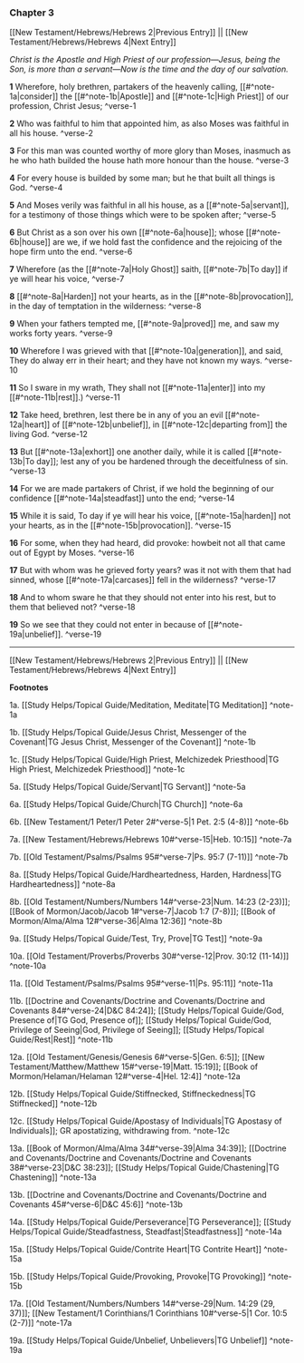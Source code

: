 ### Chapter 3

[[New Testament/Hebrews/Hebrews 2|Previous Entry]]  ||  [[New Testament/Hebrews/Hebrews 4|Next Entry]]

*Christ is the Apostle and High Priest of our profession—Jesus, being the Son, is more than a servant—Now is the time and the day of our salvation.*

**1**  Wherefore, holy brethren, partakers of the heavenly calling, [[#^note-1a|consider]] the [[#^note-1b|Apostle]] and [[#^note-1c|High Priest]] of our profession, Christ Jesus; ^verse-1

**2**  Who was faithful to him that appointed him, as also Moses was faithful in all his house. ^verse-2

**3**  For this man was counted worthy of more glory than Moses, inasmuch as he who hath builded the house hath more honour than the house. ^verse-3

**4**  For every house is builded by some man; but he that built all things is God. ^verse-4

**5**  And Moses verily was faithful in all his house, as a [[#^note-5a|servant]], for a testimony of those things which were to be spoken after; ^verse-5

**6**  But Christ as a son over his own [[#^note-6a|house]]; whose [[#^note-6b|house]] are we, if we hold fast the confidence and the rejoicing of the hope firm unto the end. ^verse-6

**7**  Wherefore (as the [[#^note-7a|Holy Ghost]] saith, [[#^note-7b|To day]] if ye will hear his voice, ^verse-7

**8**  [[#^note-8a|Harden]] not your hearts, as in the [[#^note-8b|provocation]], in the day of temptation in the wilderness: ^verse-8

**9**  When your fathers tempted me, [[#^note-9a|proved]] me, and saw my works forty years. ^verse-9

**10**  Wherefore I was grieved with that [[#^note-10a|generation]], and said, They do alway err in their heart; and they have not known my ways. ^verse-10

**11**  So I sware in my wrath, They shall not [[#^note-11a|enter]] into my [[#^note-11b|rest]].) ^verse-11

**12**  Take heed, brethren, lest there be in any of you an evil [[#^note-12a|heart]] of [[#^note-12b|unbelief]], in [[#^note-12c|departing from]] the living God. ^verse-12

**13**  But [[#^note-13a|exhort]] one another daily, while it is called [[#^note-13b|To day]]; lest any of you be hardened through the deceitfulness of sin. ^verse-13

**14**  For we are made partakers of Christ, if we hold the beginning of our confidence [[#^note-14a|steadfast]] unto the end; ^verse-14

**15**  While it is said, To day if ye will hear his voice, [[#^note-15a|harden]] not your hearts, as in the [[#^note-15b|provocation]]. ^verse-15

**16**  For some, when they had heard, did provoke: howbeit not all that came out of Egypt by Moses. ^verse-16

**17**  But with whom was he grieved forty years? was it not with them that had sinned, whose [[#^note-17a|carcases]] fell in the wilderness? ^verse-17

**18**  And to whom sware he that they should not enter into his rest, but to them that believed not? ^verse-18

**19**  So we see that they could not enter in because of [[#^note-19a|unbelief]]. ^verse-19


---
[[New Testament/Hebrews/Hebrews 2|Previous Entry]]  ||  [[New Testament/Hebrews/Hebrews 4|Next Entry]]


**Footnotes**


1a. [[Study Helps/Topical Guide/Meditation, Meditate|TG Meditation]] ^note-1a

1b. [[Study Helps/Topical Guide/Jesus Christ, Messenger of the Covenant|TG Jesus Christ, Messenger of the Covenant]] ^note-1b

1c. [[Study Helps/Topical Guide/High Priest, Melchizedek Priesthood|TG High Priest, Melchizedek Priesthood]] ^note-1c

5a. [[Study Helps/Topical Guide/Servant|TG Servant]] ^note-5a

6a. [[Study Helps/Topical Guide/Church|TG Church]] ^note-6a

6b. [[New Testament/1 Peter/1 Peter 2#^verse-5|1 Pet. 2:5 (4-8)]] ^note-6b

7a. [[New Testament/Hebrews/Hebrews 10#^verse-15|Heb. 10:15]] ^note-7a

7b. [[Old Testament/Psalms/Psalms 95#^verse-7|Ps. 95:7 (7-11)]] ^note-7b

8a. [[Study Helps/Topical Guide/Hardheartedness, Harden, Hardness|TG Hardheartedness]] ^note-8a

8b. [[Old Testament/Numbers/Numbers 14#^verse-23|Num. 14:23 (2-23)]]; [[Book of Mormon/Jacob/Jacob 1#^verse-7|Jacob 1:7 (7-8)]]; [[Book of Mormon/Alma/Alma 12#^verse-36|Alma 12:36]] ^note-8b

9a. [[Study Helps/Topical Guide/Test, Try, Prove|TG Test]] ^note-9a

10a. [[Old Testament/Proverbs/Proverbs 30#^verse-12|Prov. 30:12 (11-14)]] ^note-10a

11a. [[Old Testament/Psalms/Psalms 95#^verse-11|Ps. 95:11]] ^note-11a

11b. [[Doctrine and Covenants/Doctrine and Covenants/Doctrine and Covenants 84#^verse-24|D&C 84:24]]; [[Study Helps/Topical Guide/God, Presence of|TG God, Presence of]]; [[Study Helps/Topical Guide/God, Privilege of Seeing|God, Privilege of Seeing]]; [[Study Helps/Topical Guide/Rest|Rest]] ^note-11b

12a. [[Old Testament/Genesis/Genesis 6#^verse-5|Gen. 6:5]]; [[New Testament/Matthew/Matthew 15#^verse-19|Matt. 15:19]]; [[Book of Mormon/Helaman/Helaman 12#^verse-4|Hel. 12:4]] ^note-12a

12b. [[Study Helps/Topical Guide/Stiffnecked, Stiffneckedness|TG Stiffnecked]] ^note-12b

12c. [[Study Helps/Topical Guide/Apostasy of Individuals|TG Apostasy of Individuals]]; GR apostatizing, withdrawing from.  ^note-12c

13a. [[Book of Mormon/Alma/Alma 34#^verse-39|Alma 34:39]]; [[Doctrine and Covenants/Doctrine and Covenants/Doctrine and Covenants 38#^verse-23|D&C 38:23]]; [[Study Helps/Topical Guide/Chastening|TG Chastening]] ^note-13a

13b. [[Doctrine and Covenants/Doctrine and Covenants/Doctrine and Covenants 45#^verse-6|D&C 45:6]] ^note-13b

14a. [[Study Helps/Topical Guide/Perseverance|TG Perseverance]]; [[Study Helps/Topical Guide/Steadfastness, Steadfast|Steadfastness]] ^note-14a

15a. [[Study Helps/Topical Guide/Contrite Heart|TG Contrite Heart]] ^note-15a

15b. [[Study Helps/Topical Guide/Provoking, Provoke|TG Provoking]] ^note-15b

17a. [[Old Testament/Numbers/Numbers 14#^verse-29|Num. 14:29 (29, 37)]]; [[New Testament/1 Corinthians/1 Corinthians 10#^verse-5|1 Cor. 10:5 (2-7)]] ^note-17a

19a. [[Study Helps/Topical Guide/Unbelief, Unbelievers|TG Unbelief]] ^note-19a